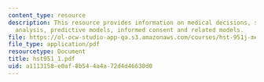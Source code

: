 ```yaml
---
content_type: resource
description: This resource provides information on medical decisions, sensitivity
  analysis, predictive models, informed consent and related models.
file: https://ol-ocw-studio-app-qa.s3.amazonaws.com/courses/hst-951j-medical-decision-support-fall-2005/a1113158e0af8b544a4a72d4d46630d0_hst951_1.pdf
file_type: application/pdf
resourcetype: Document
title: hst951_1.pdf
uid: a1113158-e0af-8b54-4a4a-72d4d46630d0
---
```

